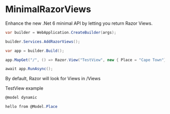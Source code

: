 # MinimalRazorViews

Enhance the new .Net 6 minimal API by letting you return Razor Views.

```csharp
var builder = WebApplication.CreateBuilder(args);

builder.Services.AddRazorViews();

var app = builder.Build();

app.MapGet("/", () => Razor.View("TestView", new { Place = "Cape Town"}, app));

await app.RunAsync();
```

By default, Razor will look for Views in /Views

TestView example

```csharp
@model dynamic

hello from @Model.Place
```